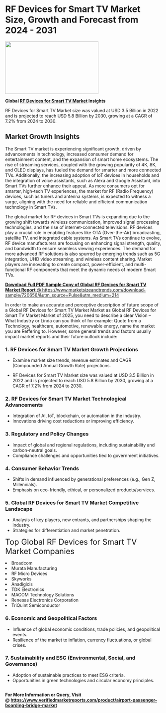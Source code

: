 <H1>RF Devices for Smart TV Market Size, Growth and Forecast from 2024 - 2031</H1><img class="aligncenter size-medium wp-image-584254" src="https://thirdeyenews.in/wp-content/uploads/2024/09/Global-Market-Research-300x168.jpeg" alt="" width="300" height="168" /><p><strong>Global&nbsp;<a href="https://www.marketsizeandtrends.com/download-sample/720656/&amp;utm_source=Pulse&amp;utm_medium=214">RF Devices for Smart TV Market</a> Insights</strong></p><p>RF Devices for Smart TV Market size was valued at USD 3.5 Billion in 2022 and is projected to reach USD 5.8 Billion by 2030, growing at a CAGR of 7.2% from 2024 to 2030.</p><p><h2>Market Growth Insights</h2> <p>The Smart TV market is experiencing significant growth, driven by advancements in technology, increased consumer demand for entertainment content, and the expansion of smart home ecosystems. The rise of streaming services, coupled with the growing popularity of 4K, 8K, and OLED displays, has fueled the demand for smarter and more connected TVs. Additionally, the increasing adoption of IoT devices in households and the integration of voice assistants, such as Alexa and Google Assistant, into Smart TVs further enhance their appeal. As more consumers opt for smarter, high-tech TV experiences, the market for RF (Radio Frequency) devices, such as tuners and antenna systems, is expected to witness a surge, aligning with the need for reliable and efficient communication technology in Smart TVs.</p> <p><a href="#"></a></p> <p>The global market for RF devices in Smart TVs is expanding due to the growing shift towards wireless communication, improved signal processing technologies, and the rise of internet-connected televisions. RF devices play a crucial role in enabling features like OTA (Over-the-Air) broadcasting, satellite TV, and integrated cable systems. As Smart TVs continue to evolve, RF device manufacturers are focusing on enhancing signal strength, quality, and bandwidth to ensure seamless viewing experiences. The demand for more advanced RF solutions is also spurred by emerging trends such as 5G integration, UHD video streaming, and wireless content sharing. Market players are innovating to create compact, power-efficient, and multi-functional RF components that meet the dynamic needs of modern Smart TVs.</p> <p><a href="#"></p><p><span class=""><strong>Download Full PDF Sample Copy of Global RF Devices for Smart TV Market Report</strong> @ <a href="https://www.marketsizeandtrends.com/download-sample/720656/&amp;utm_source=Pulse&amp;utm_medium=214" target="_blank">https://www.marketsizeandtrends.com/download-sample/720656/&amp;utm_source=Pulse&amp;utm_medium=214</a></span></p><p>In order to make an accurate and perceptive description of future scope of a Global&nbsp;RF Devices for Smart TV Market Market as Global&nbsp;RF Devices for Smart TV Market Market of 2025, you need to describe a clear Vision &ndash; What Industry or Linda can you think of for example: Quote from a Technology, healthcare, automotive, renewable energy, name the market you are Reffering to. However, some general trends and factors usually impact market reports and their future outlook include:</p><h3>1.&nbsp;<strong>RF Devices for Smart TV Market Growth Projections</strong></h3><ul><li>Examine market size trends, revenue estimates and CAGR (Compounded Annual Growth Rate) projections.</li><li><p>RF Devices for Smart TV Market size was valued at USD 3.5 Billion in 2022 and is projected to reach USD 5.8 Billion by 2030, growing at a CAGR of 7.2% from 2024 to 2030.</p></li></ul><h3>2.&nbsp;<strong>RF Devices for Smart TV Market Technological Advancements</strong></h3><ul><li>Integration of AI, IoT, blockchain, or automation in the industry.</li><li>Innovations driving cost reductions or improving efficiency.</li></ul><h3>3.&nbsp;<strong>Regulatory and Policy Changes</strong></h3><ul><li>Impact of global and regional regulations, including sustainability and carbon-neutral goals.</li><li>Compliance challenges and opportunities tied to government initiatives.</li></ul><h3>4.&nbsp;<strong>Consumer Behavior Trends</strong></h3><ul><li>Shifts in demand influenced by generational preferences (e.g., Gen Z, Millennials).</li><li>Emphasis on eco-friendly, ethical, or personalized products/services.</li></ul><h3>5.&nbsp;<strong>Global RF Devices for Smart TV Market Competitive Landscape</strong></h3><ul><li>Analysis of key players, new entrants, and partnerships shaping the industry.</li><li>Strategies for differentiation and market penetration.</li></ul><p data-pm-slice="1 1 []"><span style="color: inherit; font-family: inherit; font-size: 25px;">Top Global RF Devices for Smart TV Market Companies</span></p><div class="" data-test-id=""><p><li>Broadcom</li><li> Murata Manufacturing</li><li> RF Micro Devices</li><li> Skyworks</li><li> Anadigicis</li><li> TDK Electronics</li><li> MACOM Technology Solutions</li><li> Renesas Electronics Corporation</li><li> TriQuint Semiconductor</li></p></div><h3>6.&nbsp;<strong>Economic and Geopolitical Factors</strong></h3><ul><li>Influence of global economic conditions, trade policies, and geopolitical events.</li><li>Resilience of the market to inflation, currency fluctuations, or global crises.</li></ul><h3>7.&nbsp;<strong>Sustainability and ESG (Environmental, Social, and Governance)</strong></h3><ul><li>Adoption of sustainable practices to meet ESG criteria.</li><li>Opportunities in green technologies and circular economy principles.</li></ul><h2><strong style="font-size: 14px;">For More Information or Query, Visit @&nbsp;</strong><a style="background-color: #ffffff; font-size: 14px;" href="https://www.marketsizeandtrends.com/report/rf-devices-for-smart-tv-market/" target="_blank">https://www.verifiedmarketreports.com/product/airport-passenger-boarding-bridge-market</a></h2>
